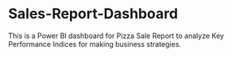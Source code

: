 # Sales-Report-Dashboard
This is a Power BI dashboard for Pizza Sale Report to analyze Key Performance Indices for making business strategies.
